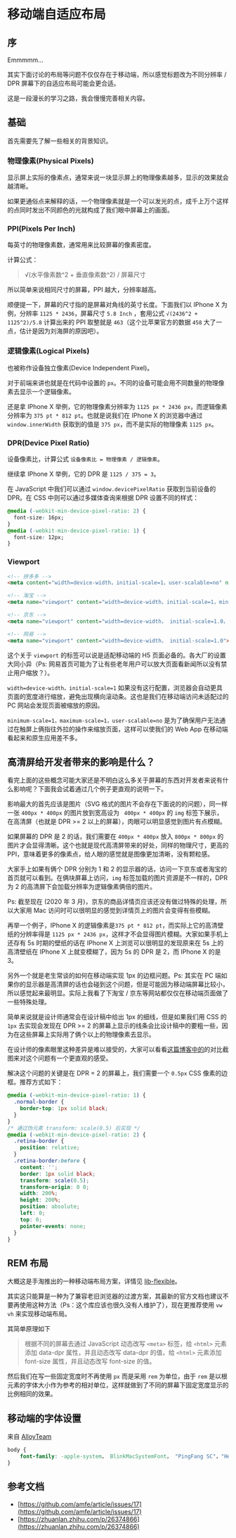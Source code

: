 # 移动端自适应布局

## 序
Emmmmm...  

其实下面讨论的布局等问题不仅仅存在于移动端，所以感觉标题改为不同分辨率 / DPR 屏幕下的自适应布局可能会更合适。

这是一段漫长的学习之路，我会慢慢完善相关内容。

## 基础
首先需要先了解一些相关的背景知识。

### 物理像素(Physical Pixels)
显示屏上实际的像素点，通常来说一块显示屏上的物理像素越多，显示的效果就会越清晰。  

如果更通俗点来解释的话，一个物理像素就是一个可以发光的点，成千上万个这样的点同时发出不同颜色的光就构成了我们眼中屏幕上的画面。

### PPI(Pixels Per Inch)
每英寸的物理像素数，通常用来比较屏幕的像素密度。  

计算公式：
> √(水平像素数^2 + 垂直像素数^2) / 屏幕尺寸

所以简单来说相同尺寸的屏幕，PPI 越大，分辨率越高。  

顺便提一下，屏幕的尺寸指的是屏幕对角线的英寸长度。下面我们以 IPhone X 为例，分辨率 `1125 * 2436`，屏幕尺寸 `5.8 Inch` ，套用公式 `√(2436^2 + 1125^2)/5.8` 计算出来的 PPI 取整就是 `463`（这个比苹果官方的数据 `458` 大了一点，估计是因为刘海屏的原因吧）。

### 逻辑像素(Logical Pixels)
也被称作设备独立像素(Device Independent Pixel)。  

对于前端来讲也就是在代码中设置的 `px`。不同的设备可能会用不同数量的物理像素去显示一个逻辑像素。  

还是拿 IPhone X 举例，它的物理像素分辨率为 `1125 px * 2436 px`，而逻辑像素分辨率为 `375 pt * 812 pt`。也就是说我们在 IPhone X 的浏览器中通过 `window.innerWidth` 获取到的值是 `375 px`，而不是实际的物理像素 `1125 px`。

### DPR(Device Pixel Ratio)
设备像素比，计算公式 `设备像素比 = 物理像素 / 逻辑像素`。  

继续拿 IPhone X 举例，它的 DPR 是 `1125 / 375 = 3`。  

在 JavaScript 中我们可以通过 `window.devicePixelRatio` 获取到当前设备的 DPR。在 CSS 中则可以通过多媒体查询来根据 DPR 设置不同的样式：
```css
@media (-webkit-min-device-pixel-ratio: 2) {
  font-size: 16px;
}
@media (-webkit-min-device-pixel-ratio: 1) {
  font-size: 12px;
}
```

### Viewport
```html
<!-- 拼多多 -->
<meta content="width=device-width，initial-scale=1，user-scalable=no" name="viewport">

<!-- 淘宝 -->
<meta name="viewport" content="width=device-width，initial-scale=1，minimum-scale=1，maximum-scale=1，user-scalable=no，viewport-fit=cover">

<!-- 京东 -->
<meta name="viewport" content="width=device-width， initial-scale=1.0， maximum-scale=1.0， user-scalable=0， shrink-to-fit=no， viewport-fit=cover">

<!-- 网易 -->
<meta name="viewport" content="width=device-width， initial-scale=1.0">
```
这个关于 `viewport` 的标签可以说是适配移动端的 H5 页面必备的。各大厂的设置大同小异（Ps: 网易首页可能为了让有些老年用户可以放大页面看新闻所以没有禁止用户缩放？）。  

`width=device-width，initial-scale=1` 如果没有这行配置，浏览器会自动更具页面的宽度进行缩放，避免出现横向滚动条。这也是我们在移动端访问未适配过的 PC 网站会发现页面被缩放的原因。  

`minimum-scale=1，maximum-scale=1，user-scalable=no` 是为了确保用户无法通过在触屏上俩指往外拉的操作来缩放页面，这样可以使我们的 Web App 在移动端看起来和原生应用差不多。

## 高清屏给开发者带来的影响是什么？
看完上面的这些概念可能大家还是不明白这么多关于屏幕的东西对开发者来说有什么影响呢？下面我会试着通过几个例子更直观的说明一下。  

影响最大的首先应该是图片（SVG 格式的图片不会存在下面说的的问题），同一样一张 `400px * 400px` 的图片放到宽高设为 ` 400px * 400px` 的 `img` 标签下展示，在高清屏（也就是 DPR >= 2 以上的屏幕），肉眼可以明显感觉到图片有点模糊。  

如果屏幕的 DPR 是 2 的话，我们需要在 `400px * 400px` 放入 `800px * 800px` 的图片才会显得清晰。这个也就是现代高清屏带来的好处，同样的物理尺寸，更高的 PPI，意味着更多的像素点，给人眼的感觉就是图像更加清晰，没有颗粒感。  

大家手上如果有俩个 DPR 分别为 1 和 2 的显示器的话，访问一下京东或者淘宝的首页就可以看到。在俩块屏幕上访问，`img` 标签加载的图片资源是不一样的，DPR 为 2 的高清屏下会加载分辨率为逻辑像素俩倍的图片。  

Ps: 截至现在 (2020 年 3 月)，京东的商品详情页应该还没有做过特殊的处理，所以大家用 Mac 访问时可以很明显的感觉到详情页上的图片会变得有些模糊。  

再举一个例子，IPhone X 的逻辑像素是`375 pt * 812 pt`，而实际上它的高清壁纸的分辨率得是 `1125 px * 2436 px`，这样才不会显得图片模糊。大家如果手机上还存有 5s 时期的壁纸的话在 IPhone X 上浏览可以很明显的发现原来在 5s 上的高清壁纸在 IPhone X 上就变模糊了，因为 5s 的 DPR 是 2，而 IPhone X 的是 3。

另外一个就是老生常谈的如何在移动端实现 1px 的边框问题。Ps: 其实在 PC 端如果你的显示器是高清屏的话也会碰到这个问题，但是可能因为移动端屏幕比较小，所以感觉起来最明显。实际上我看了下淘宝 / 京东等网站都仅仅在移动端页面做了一些特殊处理。

简单来说就是设计师通常会在设计稿中给出 1px 的细线，但是如果我们用 CSS 的`1px` 去实现会发现在 DPR >= 2 的屏幕上显示的线条会比设计稿中的要粗一些，因为在这些屏幕上实际用了俩个以上的物理像素去显示。  

在设计师的像素眼里这种差异是难以接受的，大家可以看看[这篇博客中的](https://blog.csdn.net/bbnbf/article/details/51580569)的对比截图来对这个问题有一个更直观的感受。

解决这个问题的关键是在 DPR = 2 的屏幕上，我们需要一个 `0.5px` CSS 像素的边框。推荐方式如下：
```css
@media (-webkit-min-device-pixel-ratio: 1) {
  .normal-border {
    border-top: 1px solid black;
  }
}
/* 通过伪元素 transform: scale(0.5) 后实现 */
@media (-webkit-min-device-pixel-ratio: 2) {
  .retina-border {
    position: relative;
  }
  .retina-border:before {
    content: '';
    border: 1px solid black;
    transform: scale(0.5);
    transform-origin: 0 0;
    width: 200%;
    height: 200%;
    position: absolute;
    left: 0;
    top: 0;
    pointer-events: none;
  }
}
```

## REM 布局
大概这是手淘推出的一种移动端布局方案，详情见 [lib-flexible](https://github.com/amfe/lib-flexible)。  

其实这只能算是一种为了兼容老旧浏览器的过渡方案，其最新的官方文档也建议不要再使用这种方法（Ps：这个库应该也很久没有人维护了），现在更推荐使用 `vw` `vh` 来实现移动端布局。 

其简单原理如下
> 根据不同的屏幕去通过 JavaScript 动态改写 `<meta>` 标签，给 `<html>` 元素添加 data-dpr 属性，并且动态改写 data-dpr 的值，给 `<html>` 元素添加 font-size 属性，并且动态改写 font-size 的值。

然后我们在写一些固定宽度时不再使用 `px` 而是采用 `rem` 为单位，由于 `rem` 是以根元素的字体大小作为参考的相对单位，这样就做到了不同的屏幕下固定宽度显示的比例相同的效果。

## 移动端的字体设置
来自 [AlloyTeam](https://github.com/AlloyTeam/Mars/blob/master/solutions/font-family.md)
```css
body {
    font-family: -apple-system， BlinkMacSystemFont， "PingFang SC"，"Helvetica Neue"，STHeiti，"Microsoft Yahei"，Tahoma，Simsun，sans-serif;
}
```

## 参考文档
* [https://github.com/amfe/article/issues/17](https://github.com/amfe/article/issues/17)
* [https://zhuanlan.zhihu.com/p/26374866](https://zhuanlan.zhihu.com/p/26374866)